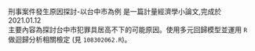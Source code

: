 ﻿刑事案件發生原因探討-以台中市為例 是一篇計量經濟學小論文,完成於 2021.01.12  
 主要內容為探討台中市犯罪具居高不下的可能原因。使用多元回歸模型並運用 ```R``` 做迴歸分析相關檢定 (見 ```108302062.R```)。 

